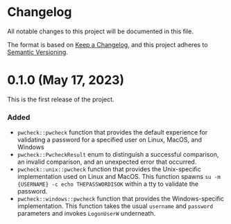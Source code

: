 # Changelog

All notable changes to this project will be documented in this file.

The format is based on [Keep a Changelog](https://keepachangelog.com/en/1.0.0/),
and this project adheres to [Semantic Versioning](https://semver.org/spec/v2.0.0.html).

# 0.1.0 (May 17, 2023)

This is the first release of the project.

### Added

- `pwcheck::pwcheck` function that provides the default experience for
  validating a password for a specified user on Linux, MacOS, and Windows
- `pwcheck::PwcheckResult` enum to distinguish a successful comparison, an
  invalid comparison, and an unexpected error that occurred.
- `pwcheck::unix::pwcheck` function that provides the Unix-specific
  implementation used on Linux and MacOS. This function spawns
  `su -m {USERNAME} -c echo THEPASSWORDISOK` within a tty to validate
  the password.
- `pwcheck::windows::pwcheck` function that provides the Windows-specific
  implementation. This function takes the usual `username` and `password`
  parameters and invokes `LogonUserW` underneath.
